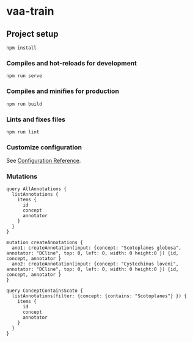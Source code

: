 # vaa-train

## Project setup
```
npm install
```

### Compiles and hot-reloads for development
```
npm run serve
```

### Compiles and minifies for production
```
npm run build
```

### Lints and fixes files
```
npm run lint
```

### Customize configuration
See [Configuration Reference](https://cli.vuejs.org/config/).


### Mutations
```
query AllAnnotations {
  listAnnotations {
    items {
      id
      concept
      annotator
    }
  }
}

mutation createAnnotations {
  ano1: createAnnotation(input: {concept: "Scotoplanes globosa", annotator: "DCline", top: 0, left: 0, width: 0 height:0 }) {id, concept, annotator }
  ano2: createAnnotation(input: {concept: "Cystechinus loveni", annotator: "DCline", top: 0, left: 0, width: 0 height:0 }) {id, concept, annotator }
}

query ConceptContainsScoto {
  listAnnotations(filter: {concept: {contains: "Scotoplanes"} }) {
    items {
      id
      concept
      annotator
    }
  }
}
```